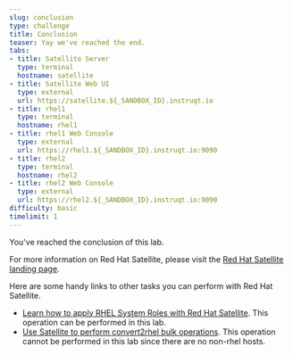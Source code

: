 ```yaml
---
slug: conclusion
type: challenge
title: Conclusion
teaser: Yay we've reached the end.
tabs:
- title: Satellite Server
  type: terminal
  hostname: satellite
- title: Satellite Web UI
  type: external
  url: https://satellite.${_SANDBOX_ID}.instruqt.io
- title: rhel1
  type: terminal
  hostname: rhel1
- title: rhel1 Web Console
  type: external
  url: https://rhel1.${_SANDBOX_ID}.instruqt.io:9090
- title: rhel2
  type: terminal
  hostname: rhel2
- title: rhel2 Web Console
  type: external
  url: https://rhel2.${_SANDBOX_ID}.instruqt.io:9090
difficulty: basic
timelimit: 1
---
```

<!-- markdownlint-disable MD033 -->

You've reached the conclusion of this lab.

For more information on Red Hat Satellite, please visit the [Red Hat Satellite landing page](https://www.redhat.com/en/technologies/management/satellite).

Here are some handy links to other tasks you can perform with Red Hat Satellite.

* [Learn how to apply RHEL System Roles with Red Hat Satellite](https://www.redhat.com/en/blog/satellite-host-configuration-rhel-system-roles-powered-ansible). This operation can be performed in this lab.
* [Use Satellite to perform convert2rhel bulk operations](https://access.redhat.com/documentation/en-us/red_hat_satellite/6.11/html/managing_content/converting-a_host-with-convert2rhel_content-management). This operation cannot be performed in this lab since there are no non-rhel hosts.
